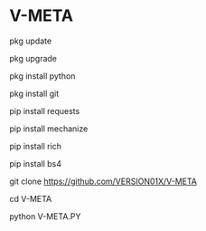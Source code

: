 # V-META
pkg update

pkg upgrade

pkg install python

pkg install git

pip install requests

pip install mechanize

pip install rich

pip install bs4

git clone https://github.com/VERSION01X/V-META

cd V-META

python V-META.PY
